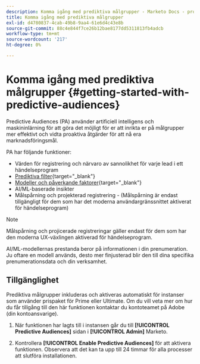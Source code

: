 ```yaml
---
description: Komma igång med prediktiva målgrupper - Marketo Docs - produktdokumentation
title: Komma igång med prediktiva målgrupper
exl-id: d4780837-4cab-49b8-9aa4-61e6d4c43e8b
source-git-commit: 88c4e844f7ce26b12bae8177dd5311813fb4adcb
workflow-type: tm+mt
source-wordcount: '217'
ht-degree: 0%

---
```


# Komma igång med prediktiva målgrupper {#getting-started-with-predictive-audiences}

Predictive Audiences (PA) använder artificiell intelligens och maskininlärning för att göra det möjligt för er att inrikta er på målgrupper mer effektivt och vidta proaktiva åtgärder för att nå era marknadsföringsmål.

PA har följande funktioner:

* Värden för registrering och närvaro av sannolikhet för varje lead i ett händelseprogram
* [Prediktiva filter](/help/marketo/product-docs/core-marketo-concepts/predictive-audiences/predictive-filters.md){target="_blank"}
* [Modeller och påverkande faktorer](/help/marketo/product-docs/core-marketo-concepts/predictive-audiences/models-and-insights.md){target="_blank"}
* AI/ML-baserade insikter
* Målspårning och projekterad registrering - (Målspårning är endast tillgängligt för dem som har det moderna användargränssnittet aktiverat för händelseprogram)

>[!NOTE]
>
>Målspårning och projicerade registreringar gäller endast för dem som har den moderna UX-växlingen aktiverad för händelseprogram.

AI/ML-modellernas prestanda beror på informationen i din prenumeration. Ju oftare en modell används, desto mer finjusterad blir den till dina specifika prenumerationsdata och din verksamhet.

## Tillgänglighet

Prediktiva målgrupper inkluderas och aktiveras automatiskt för instanser som använder prispaket för Prime eller Ultimate. Om du vill veta mer om hur du får tillgång till den här funktionen kontaktar du kontoteamet på Adobe (din kontoansvarige).

1. När funktionen har lagts till i instansen går du till **[!UICONTROL Predictive Audiences]** sidan i **[!UICONTROL Admin]** Marketo.

1. Kontrollera **[!UICONTROL Enable Predictive Audiences]** för att aktivera funktionen. Observera att det kan ta upp till 24 timmar för alla processer att slutföra installationen.
